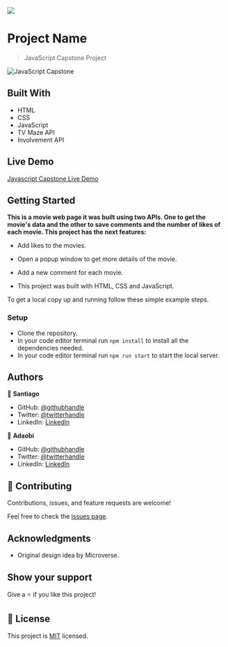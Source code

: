 ![](https://img.shields.io/badge/Microverse-blueviolet)

# Project Name

> JavaScript Capstone Project

![JavaScript Capstone](https://user-images.githubusercontent.com/98363075/169161649-ceea4d8c-7144-42fa-a44a-e136634740a4.png)

## Built With

- HTML
- CSS
- JavaScript
- TV Maze API
- Involvement API

## Live Demo

[Javascript Capstone Live Demo](https://santiago220991.github.io/JavaScript-Capstone)

## Getting Started

**This is a movie web page it was built using two APIs. One to get the movie's data and the other to save comments and the number of likes of each movie. This project has the next features:**

- Add likes to the movies.

- Open a popup window to get more details of the movie.

- Add a new comment for each movie.

- This project was built with HTML, CSS and JavaScript.


To get a local copy up and running follow these simple example steps.


### Setup

- Clone the repository.
- In your code editor terminal run `npm install` to install all the dependencies needed.
- In your code editor terminal run `npm run start` to start the local server.


## Authors

👤 **Santiago**

- GitHub: [@githubhandle](https://github.com/Santiago220991) 
- Twitter: [@twitterhandle](https://twitter.com/SanCardenas10)
- LinkedIn: [LinkedIn](https://www.linkedin.com/in/santiago-cárdenas-671043160/)

👤 **Adaobi**

- GitHub: [@githubhandle](https://github.com/adanzeakonobi) 
- Twitter: [@twitterhandle](https://twitter.com/Adaebubemmuta)
- LinkedIn: [LinkedIn](https://linkedin.com/in/okoyeaadaobi)


## 🤝 Contributing

Contributions, issues, and feature requests are welcome!

Feel free to check the [issues page](https://github.com/Santiago220991/JavaScript-Capstone/issues).

## Acknowledgments

- Original design idea by Microverse.

## Show your support

Give a ⭐️ if you like this project!

## 📝 License

This project is [MIT](./MIT.md) licensed.
